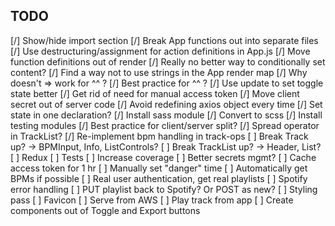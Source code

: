 ## TODO

[/] Show/hide import section
[/] Break App functions out into separate files
[/] Use destructuring/assignment for action definitions in App.js
[/] Move function definitions out of render
[/] Really no better way to conditionally set content?
[/] Find a way not to use strings in the App render map
[/] Why doesn't => work for ^^ ?
[/] Best practice for ^^ ?
[/] Use update to set toggle state better
[/] Get rid of need for manual access token
[/] Move client secret out of server code
[/] Avoid redefining axios object every time
[/] Set state in one declaration?
[/] Install sass module
[/] Convert to scss
[/] Install testing modules
[/] Best practice for client/server split?
[/] Spread operator in TrackList?
[/] Re-implement bpm handling in track-ops
[ ] Break Track up? -> BPMInput, Info, ListControls?
[ ] Break TrackList up? -> Header, List?
[ ] Redux
[ ] Tests
[ ] Increase coverage
[ ] Better secrets mgmt?
[ ] Cache access token for 1 hr
[ ] Manually set "danger" time
[ ] Automatically get BPMs if possible
[ ] Real user authentication, get real playlists
[ ] Spotify error handling
[ ] PUT playlist back to Spotify? Or POST as new?
[ ] Styling pass
[ ] Favicon
[ ] Serve from AWS
[ ] Play track from app
[ ] Create components out of Toggle and Export buttons
